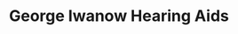 ---
title: "George Iwanow Hearing Aids"
url: /wyandotte/george-iwanow-hearing-aids/
shop: hearing aids
---